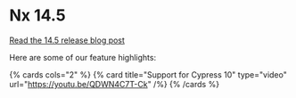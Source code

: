 # Nx 14.5

[Read the 14.5 release blog post](https://blog.nrwl.io/nx-14-5-cypess-v10-output-globs-linter-perf-react-tailwind-support-c15f0b5dc2fc)

Here are some of our feature highlights:

{% cards cols="2" %}
{% card title="Support for Cypress 10"  type="video" url="https://youtu.be/QDWN4C7T-Ck" /%}
{% /cards %}
